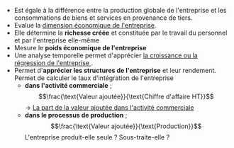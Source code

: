 - Est égale à la différence entre la production globale de l'entreprise et les consommations de biens et services en provenance de tiers.
- Evalue la <u>dimension économique de l'entreprise</u>.
- Elle détermine la **richesse créée** et constituée par le travail du personnel et par l'entreprise elle-même
- Mesure le **poids économique de l'entreprise**
- Une analyse temporelle permet d'apprécier <u>la croissance ou la régression de l'entreprise </u>.
- Permet d'**apprécier les structures de l'entreprise** et leur rendement.
	Permet de calculer le taux d'intégration de l'entreprise 
	- **dans l'activité commerciale** ; $$\frac{\text{Valeur ajoutée}}{\text{Chiffre d'affaire HT}}$$ -> <u>La part de la valeur ajoutée dans l'activité commerciale </u>
	- **dans le processus de production** ;$$\frac{\text{Valeur ajoutée}}{\text{Production}}$$ L'entreprise produit-elle seule ? Sous-traite-elle ?
<html>
	<head>
		<style>
			table,
			th,
			td {
				border: 0px solid black;
				border-collapse: collapse;
			}

			th:first-child,
			td:first-child {
				border-right: 0;
			}
		</style>
	</head>
	<body>
		<table>
			<tr>
				<th></th>
				<th>Elements<span style="visibility: hidden;">aze aze aze</span></th>
				<th>Place dans le CR</th>
			</tr>
			<tr>
				<td rowspan="1">
					<span style="visibility: hidden;">***</span>+
					<br>
					<span style="visibility: hidden;">***</span>+
				</td>
				<td rowspan="2"> Marge commerciale <br> Production de l'exercice <br> Consommation en provenance des tiers
				</td>
				<td rowspan =3> <br>  =Achat de MP + Var. Stock de Mp + Autre achat et charges ext
			 </td>
			</tr>
			<tr><tr>
				<th colspan="3"> = Valeur ajoutée </th>
				<td></td>
			</tr>
		</table>
	</body>
</html>

##### La méthode additive
- Permet de mesurer la part de la Va réservée à la rémunération des facteurs de production et celle consacrée à l'autofinancement.
<table>
<tbody>
<tr>
	<th colspan ="2"> Méthode additive de la valeur ajoutée
	</th>
	<tr>
				<td> <br>
					<span style="visibility: hidden;">***</span>+
					<br>
					<span style="visibility: hidden;">***</span>+<br>
					<span style="visibility: hidden;">***</span>+
				</td>
    <td>(Impôts, taxes et versements assimilés - subventions d'exploitations) <br> Charges de personnel <br> (Autres charges d'exploitations - Autres produits d'exploitations) <br> Résultat d'exploitation</td>
  </tr>
  <tr>
    <th colspan="2">= valeur ajoutée</th>
  </tr>
</tbody>
</table>
